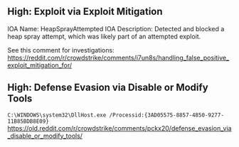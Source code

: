 ## High: Exploit via Exploit Mitigation
IOA Name: HeapSprayAttempted
IOA Description: Detected and blocked a heap spray attempt, which was likely part of an attempted exploit. 

See this comment for investigations: https://reddit.com/r/crowdstrike/comments/i7un8s/handling_false_positive_exploit_mitigation_for/


## High: Defense Evasion via Disable or Modify Tools
`C:\WINDOWS\system32\DllHost.exe /Processid:{3AD05575-8857-4850-9277-11B85BDB8E09}`
https://old.reddit.com/r/crowdstrike/comments/pckx20/defense_evasion_via_disable_or_modify_tools/